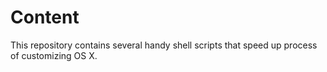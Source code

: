 # Content
This repository contains several handy shell scripts that speed up process of customizing OS X.
